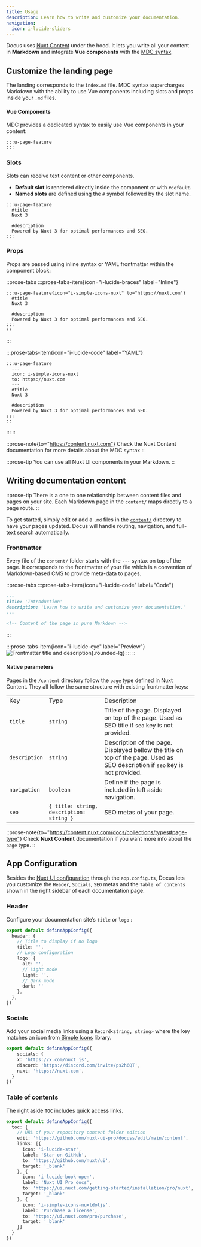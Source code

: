 ```yaml
---
title: Usage
description: Learn how to write and customize your documentation.
navigation:
  icon: i-lucide-sliders
---
```


Docus uses [Nuxt Content](https://content.nuxt.com) under the hood. It lets you write all your content in **Markdown** and integrate **Vue components** with the [MDC syntax](https://content.nuxt.com/docs/files/markdown#mdc-syntax).

## Customize the landing page

The landing corresponds to the `index.md` file. MDC syntax supercharges Markdown with the ability to use Vue components including slots and props inside your `.md` files.

#### Vue Components

MDC provides a dedicated syntax to easily use Vue components in your content:

```mdc [content/index.md]
:::u-page-feature
:::
```

### Slots

Slots can receive text content or other components.

- **Default slot** is rendered directly inside the component or with `#default`.
- **Named slots** are defined using the `#` symbol followed by the slot name.

```mdc [index.md]
:::u-page-feature
  #title
  Nuxt 3
  
  #description
  Powered by Nuxt 3 for optimal performances and SEO.
:::
```

### Props

Props are passed using inline syntax or YAML frontmatter within the component block:

::prose-tabs
  :::prose-tabs-item{icon="i-lucide-braces" label="Inline"}
  ```mdc [index.md]
  :::u-page-feature{icon="i-simple-icons-nuxt" to="https://nuxt.com"}
    #title
    Nuxt 3
    
    #description
    Powered by Nuxt 3 for optimal performances and SEO.
  :::
  ::
  ```
  :::

  :::prose-tabs-item{icon="i-lucide-code" label="YAML"}
  ```mdc [index.md]
  :::u-page-feature
    ---
    icon: i-simple-icons-nuxt
    to: https://nuxt.com
    ---
    #title
    Nuxt 3
    
    #description
    Powered by Nuxt 3 for optimal performances and SEO.
  :::
  ::
  ```
  :::
::

::prose-note{to="https://content.nuxt.com"}
Check the Nuxt Content documentation for more details about the MDC syntax
::

::prose-tip
You can use all Nuxt UI components in your Markdown.
::

## Writing documentation content

::prose-tip
There is a one to one relationship between content files and pages on your site. Each Markdown page in the `content/` maps directly to a page route.
::

To get started, simply edit or add a `.md` files in the [`content/`](https://content.nuxt.com/usage/content-directory) directory to have your pages updated. Docus will handle routing, navigation, and full-text search automatically.

### Frontmatter

Every file of the `content/` folder starts with the `---` syntax on top of the page. It corresponds to the frontmatter of your file which is a convention of Markdown-based CMS to provide meta-data to pages.

::prose-tabs
  :::prose-tabs-item{icon="i-lucide-code" label="Code"}
  ```md [content/getting-started/usage.md]
  ---
  title: 'Introduction'
  description: 'Learn how to write and customize your documentation.'
  ---
  
  <!-- Content of the page in pure Markdown -->
  ```
  :::

  :::prose-tabs-item{icon="i-lucide-eye" label="Preview"}
  ![Frontmatter title and description](/frontmatter-preview.png){.rounded-lg}
  :::
::

#### Native parameters

Pages in the `/content` directory follow the `page` type defined in Nuxt Content. They all follow the same structure with existing frontmatter keys:

|               |                                          |                                                                                                                               |   |
| ------------- | ---------------------------------------- | ----------------------------------------------------------------------------------------------------------------------------- | - |
| Key           | Type                                     | Description                                                                                                                   |   |
| `title`       | `string`                                 | Title of the page. Displayed on top of the page. Used as SEO title if `seo` key is not provided.                              |   |
| `description` | `string`                                 | Description of the page. Displayed bellow the title on top of the page. Used as SEO description if `seo` key is not provided. |   |
| `navigation`  | `boolean`                                | Define if the page is included in left aside navigation.                                                                      |   |
| `seo`         | `{ title: string, description: string }` | SEO metas of your page.                                                                                                       |   |

::prose-note{to="https://content.nuxt.com/docs/collections/types#page-type"}
Check **Nuxt Content** documentation if you want more info about the `page` type.
::

## App Configuration

Besides the [Nuxt UI configuration]() through the `app.config.ts`, Docus lets you customize the `Header`, `Socials`, `SEO` metas and the `Table of contents` shown in the right sidebar of each documentation page.

### Header

Configure your documentation site’s `title` or `logo` :

```ts [app.config.ts]
export default defineAppConfig({
  header: {
    // Title to display if no logo
    title: '',
    // Logo configuration
    logo: {
      alt: '',
      // Light mode
      light: '',
      // Dark mode
      dark: ''
    },
  },
})
```

### Socials

Add your social media links using a `Record<string, string>` where the key matches an icon from[ Simple Icons](https://simpleicons.org/) library.

```ts [app.config.ts]
export default defineAppConfig({
    socials: {
    x: 'https://x.com/nuxt_js',
    discord: 'https://discord.com/invite/ps2h6QT',
    nuxt: 'https://nuxt.com',
  }
})
```

### Table of contents

The right aside `TOC` includes quick access links.

```ts [app.config.ts]
export default defineAppConfig({
  toc: {
    // URL of your repository content folder edition
    edit: 'https://github.com/nuxt-ui-pro/docuss/edit/main/content',
    links: [{
      icon: 'i-lucide-star',
      label: 'Star on GitHub',
      to: 'https://github.com/nuxt/ui',
      target: '_blank'
    }, {
      icon: 'i-lucide-book-open',
      label: 'Nuxt UI Pro docs',
      to: 'https://ui.nuxt.com/getting-started/installation/pro/nuxt',
      target: '_blank'
    }, {
      icon: 'i-simple-icons-nuxtdotjs',
      label: 'Purchase a license',
      to: 'https://ui.nuxt.com/pro/purchase',
      target: '_blank'
    }]
  }
})
```
